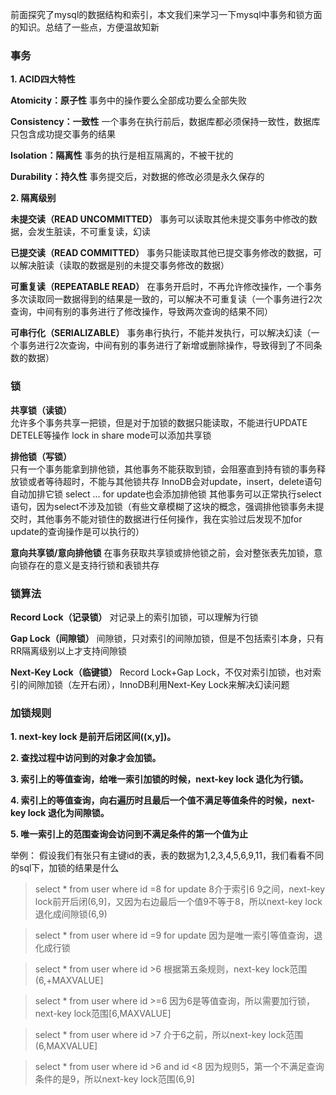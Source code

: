 前面探究了mysql的数据结构和索引，本文我们来学习一下mysql中事务和锁方面的知识。总结了一些点，方便温故知新

### **事务**
**1. ACID四大特性**

**Atomicity：原子性**
事务中的操作要么全部成功要么全部失败

**Consistency：一致性**
一个事务在执行前后，数据库都必须保持一致性，数据库只包含成功提交事务的结果

**Isolation：隔离性**
事务的执行是相互隔离的，不被干扰的

**Durability：持久性**
事务提交后，对数据的修改必须是永久保存的

**2. 隔离级别**

**未提交读（READ UNCOMMITTED）**
事务可以读取其他未提交事务中修改的数据，会发生脏读，不可重复读，幻读

**已提交读（READ COMMITTED）**
事务只能读取其他已提交事务修改的数据，可以解决脏读（读取的数据是别的未提交事务修改的数据）

**可重复读（REPEATABLE READ）**
在事务开启时，不再允许修改操作，一个事务多次读取同一数据得到的结果是一致的，可以解决不可重复读（一个事务进行2次查询，中间有别的事务进行了修改操作，导致两次查询的结果不同）

**可串行化（SERIALIZABLE）**
事务串行执行，不能并发执行，可以解决幻读（一个事务进行2次查询，中间有别的事务进行了新增或删除操作，导致得到了不同条数的数据）

### **锁**
**共享锁（读锁）**  
允许多个事务共享一把锁，但是对于加锁的数据只能读取，不能进行UPDATE DETELE等操作
lock in share mode可以添加共享锁

**排他锁（写锁）**  
只有一个事务能拿到排他锁，其他事务不能获取到锁，会阻塞直到持有锁的事务释放锁或者等待超时，不能与其他锁共存
InnoDB会对update，insert，delete语句自动加排它锁
select ... for update也会添加排他锁
其他事务可以正常执行select语句，因为select不涉及加锁（有些文章模糊了这块的概念，强调排他锁事务未提交时，其他事务不能对锁住的数据进行任何操作，我在实验过后发现不加for update的查询操作是可以执行的）

**意向共享锁/意向排他锁**
在事务获取共享锁或排他锁之前，会对整张表先加锁，意向锁存在的意义是支持行锁和表锁共存

### **锁算法**
**Record Lock（记录锁）**
对记录上的索引加锁，可以理解为行锁

**Gap Lock（间隙锁）**
间隙锁，只对索引的间隙加锁，但是不包括索引本身，只有RR隔离级别以上才支持间隙锁

**Next-Key Lock（临键锁）**
Record Lock+Gap Lock，不仅对索引加锁，也对索引的间隙加锁（左开右闭），InnoDB利用Next-Key Lock来解决幻读问题

### 加锁规则
**1. next-key lock 是前开后闭区间((x,y])。**

**2. 查找过程中访问到的对象才会加锁。**

**3. 索引上的等值查询，给唯一索引加锁的时候，next-key lock 退化为行锁。**

**4. 索引上的等值查询，向右遍历时且最后一个值不满足等值条件的时候，next-key lock 退化为间隙锁。**

**5. 唯一索引上的范围查询会访问到不满足条件的第一个值为止**

举例：
假设我们有张只有主键id的表，表的数据为1,2,3,4,5,6,9,11，我们看看不同的sql下，加锁的结果是什么

> select * from user where id =8 for update
8介于索引6 9之间，next-key lock前开后闭(6,9]，又因为右边最后一个值9不等于8，所以next-key lock退化成间隙锁(6,9) 

> select * from user where id =9 for update
 因为是唯一索引等值查询，退化成行锁

> select * from user where id >6
 根据第五条规则，next-key lock范围(6,+MAXVALUE]

> select * from user where id >=6
因为6是等值查询，所以需要加行锁，next-key lock范围[6,MAXVALUE] 

> select * from user where id >7
介于6之前，所以next-key lock范围(6,MAXVALUE]

> select * from user where id >6 and id <8
因为规则5，第一个不满足查询条件的是9，所以next-key lock范围(6,9]   
